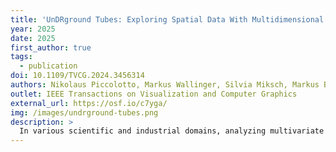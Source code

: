 ```yaml
---
title: 'UnDRground Tubes: Exploring Spatial Data With Multidimensional Projections and Set Visualization'
year: 2025
date: 2025
first_author: true
tags:
  - publication
doi: 10.1109/TVCG.2024.3456314
authors: Nikolaus Piccolotto, Markus Wallinger, Silvia Miksch, Markus Bögl
outlet: IEEE Transactions on Visualization and Computer Graphics
external_url: https://osf.io/c7yga/
img: /images/undrground-tubes.png
description: >
  In various scientific and industrial domains, analyzing multivariate spatial data, i.e., vectors associated with spatial locations, is common practice. To analyze those datasets, analysts may turn to methods such as Spatial Blind Source Separation (SBSS). Designed explicitly for spatial data analysis, SBSS finds latent components in the dataset and is superior to popular non-spatial methods, like PCA. However, when analysts try different tuning parameter settings, the amount of latent components complicates analytical tasks. Based on our years-long collaboration with SBSS researchers, we propose a visualization approach to tackle this challenge. The main component is UnDRground Tubes (UT), a general-purpose idiom combining ideas from set visualization and multidimensional projections. We describe the UT visualization pipeline and integrate UT into an interactive multiple-view system. We demonstrate its effectiveness through interviews with SBSS experts, a qualitative evaluation with visualization experts, and computational experiments. SBSS experts were excited about our approach. They saw many benefits for their work and potential applications for geostatistical data analysis more generally. UT was also well received by visualization experts. Our benchmarks show that UT projections and its heuristics are appropriate.
---
```

